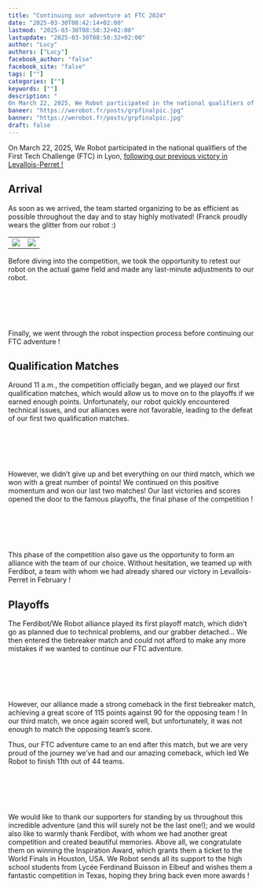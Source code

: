 ```yaml
---
title: "Continuing our adventure at FTC 2024"
date: "2025-03-30T08:42:14+02:00"
lastmod: "2025-03-30T08:50:32+02:00"
lastupdate: "2025-03-30T08:50:32+02:00"
author: "Lucy"
authors: ["Lucy"]
facebook_author: "false"
facebook_site: "false"
tags: [""]
categories: [""]
keywords: [""]
description: "
On March 22, 2025, We Robot participated in the national qualifiers of the First Tech Challenge (FTC) in Lyon, following our previous victory in Levallois-Perret !"
baneer: "https://werobot.fr/posts/grpfinalpic.jpg"
banner: "https://werobot.fr/posts/grpfinalpic.jpg"
draft: false
---
```


On March 22, 2025, We Robot participated in the national qualifiers of the First Tech Challenge (FTC) in Lyon, [following our previous victory in Levallois-Perret !](https://werobot.fr/blog/we_robot_au_ftc_2024/)
## Arrival

As soon as we arrived, the team started organizing to be as efficient as possible throughout the day and to stay highly motivated! (Franck proudly wears the glitter from our robot :)

<center> <table> <tr> <td><img src="https://werobot.fr/posts/organisationftc.jpg"></td> <td><img src="https://werobot.fr/posts/veste_franck.jpg"> </td> </tr> </table> </center>
Before diving into the competition, we took the opportunity to retest our robot on the actual game field and made any last-minute adjustments to our robot.

<br><br>

<center> <div style="width: 100%; max-width: 700px;"> <img src="https://werobot.fr/posts/trainingtime.jpg" alt=""> </div> </center> <br><br>
Finally, we went through the robot inspection process before continuing our FTC adventure !

## Qualification Matches
Around 11 a.m., the competition officially began, and we played our first qualification matches, which would allow us to move on to the playoffs if we earned enough points. Unfortunately, our robot quickly encountered technical issues, and our alliances were not favorable, leading to the defeat of our first two qualification matches.

<br><br>

<center> <div style="width: 100%; max-width: 700px;"> <img src="https://werobot.fr/posts/reparat°.jpg" alt=""> </div> </center> <br><br>
However, we didn’t give up and bet everything on our third match, which we won with a great number of points! We continued on this positive momentum and won our last two matches! Our last victories and scores opened the door to the famous playoffs, the final phase of the competition !

<br><br>

<center> <div style="width: 100%; max-width: 700px;"> <img src="https://werobot.fr/posts/stratFerdi.jpg" alt=""> </div> </center> <br><br>
This phase of the competition also gave us the opportunity to form an alliance with the team of our choice. Without hesitation, we teamed up with Ferdibot, a team with whom we had already shared our victory in Levallois-Perret in February !

## Playoffs
The Ferdibot/We Robot alliance played its first playoff match, which didn’t go as planned due to technical problems, and our grabber detached… We then entered the tiebreaker match and could not afford to make any more mistakes if we wanted to continue our FTC adventure.

<br><br>

<center> <div style="width: 100%; max-width: 700px;"> <img src="https://werobot.fr/posts/90-115.jpg" alt=""> </div> </center> <br><br>
However, our alliance made a strong comeback in the first tiebreaker match, achieving a great score of 115 points against 90 for the opposing team ! In our third match, we once again scored well, but unfortunately, it was not enough to match the opposing team’s score.

Thus, our FTC adventure came to an end after this match, but we are very proud of the journey we’ve had and our amazing comeback, which led We Robot to finish 11th out of 44 teams.

<br><br>

<center> <div style="width: 100%; max-width: 700px;"> <img src="https://werobot.fr/posts/grpfinalpic.jpg" alt=""> </div> </center> <br><br>
We would like to thank our supporters for standing by us throughout this incredible adventure (and this will surely not be the last one!); and we would also like to warmly thank Ferdibot, with whom we had another great competition and created beautiful memories. Above all, we congratulate them on winning the Inspiration Award, which grants them a ticket to the World Finals in Houston, USA. We Robot sends all its support to the high school students from Lycée Ferdinand Buisson in Elbeuf and wishes them a fantastic competition in Texas, hoping they bring back even more awards !

<br><br>

<center> <div style="width: 100%; max-width: 700px;"> <img src="https://werobot.fr/posts/2teamsferdi.jpg" alt=""> </div> </center> <br><br>
